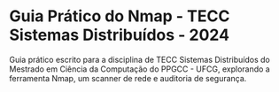 # Guia Prático do Nmap - TECC Sistemas Distribuídos - 2024

Guia prático escrito para a disciplina de TECC Sistemas Distribuídos do Mestrado em Ciência da Computação do PPGCC - UFCG, explorando a ferramenta Nmap, um scanner de rede e auditoria de segurança. 
